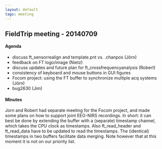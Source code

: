 ```yaml
---
layout: default
tags: meeting
---
```


## FieldTrip meeting - 20140709

#### Agenda

   - discuss ft_sensorrealign and template.pnt vs. .chanpos (Jörn)
   - feedback on FT logo/image (Nietz)
   - discuss updates and future plan for ft_crossfrequencyanalysis (Robert)
   - consistency of keyboard and mouse buttons in GUI figures
   - Focom project: using the FT buffer to synchronize multiple acq systems (Jörn)
   - bug2630 (Jim)

#### Minutes

Jorn and Robert had separate meeting for the Focom project, and made some plans on how to support joint EEG-NIRS recordings. In short: it can best be done by extending the buffer with a (separate) timestamp channel, which takes the CPU clock as timestamps. Also ft_read_header and ft_read_data have to be updated to read the timestamps. The (identical) timestamps in two buffers facilitate data merging. Note however that at this moment it is not on our priority list. 
